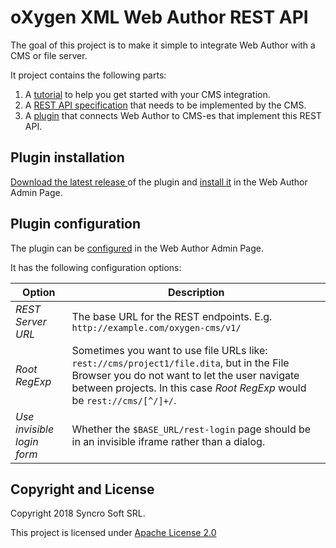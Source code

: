 oXygen XML Web Author REST API 
==============================

The goal of this project is to make it simple to integrate Web Author with a CMS or file server.

It project contains the following parts:

1. A [tutorial](docs/cms-getting-started.md) to help you get started with your CMS integration.
1. A [REST API specification](docs/API-spec.md) that needs to be implemented by the CMS.
1. A [plugin](https://github.com/oxygenxml/web-author-rest-connector/releases) that connects Web Author to CMS-es that implement this REST API.

Plugin installation
-------------------

[Download the latest release ](https://www.oxygenxml.com/maven/com/oxygenxml/web-author-rest-plugin/) of the plugin and 
[install it](https://www.oxygenxml.com/doc/versions/18.1.0/ug-webauthor/topics/webapp-configure-plugins.html) in the Web Author Admin Page.

Plugin configuration
--------------------

The plugin can be [configured](https://www.oxygenxml.com/doc/versions/18.1.0/ug-webauthor/topics/webapp-configure-plugins.html) in the Web Author Admin Page.

It has the following configuration options:

| Option   | Description  |
|----------|-----------|
| *REST Server URL*   | The base URL for the REST endpoints. E.g. `http://example.com/oxygen-cms/v1/` |
| *Root RegExp*   | Sometimes you want to use file URLs like: `rest://cms/project1/file.dita`, but in the File Browser you do not want to let the user navigate between projects. In this case *Root RegExp* would be `rest://cms/[^/]+/`. |
| *Use invisible login form*  | Whether the `$BASE_URL/rest-login` page should be in an invisible iframe rather than a dialog. |

Copyright and License
---------------------
Copyright 2018 Syncro Soft SRL.

This project is licensed under [Apache License 2.0](https://github.com/oxygenxml/web-author-rest-plugin/blob/master/LICENSE)
